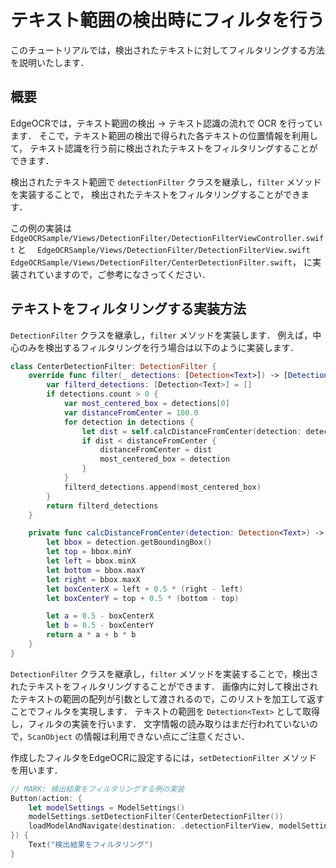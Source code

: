 # テキスト範囲の検出時にフィルタを行う

このチュートリアルでは，検出されたテキストに対してフィルタリングする方法を説明いたします．


## 概要
EdgeOCRでは，テキスト範囲の検出 -> テキスト認識の流れで OCR を行っています．
そこで，テキスト範囲の検出で得られた各テキストの位置情報を利用して，
テキスト認識を行う前に検出されたテキストをフィルタリングすることができます．

検出されたテキスト範囲で `detectionFilter` クラスを継承し，`filter` メソッドを実装することで，
検出されたテキストをフィルタリングすることができます．

この例の実装は 
`EdgeOCRSample/Views/DetectionFilter/DetectionFilterViewController.swift` と　
`EdgeOCRSample/Views/DetectionFilter/DetectionFilterView.swift`
`EdgeOCRSample/Views/DetectionFilter/CenterDetectionFilter.swift`，
に実装されていますので，ご参考になさってください．


## テキストをフィルタリングする実装方法

`DetectionFilter` クラスを継承し，`filter` メソッドを実装します．
例えば，中心のみを検出するフィルタリングを行う場合は以下のように実装します．

```swift
class CenterDetectionFilter: DetectionFilter {
    override func filter(_ detections: [Detection<Text>]) -> [Detection<Text>] {
        var filterd_detections: [Detection<Text>] = []
        if detections.count > 0 {
            var most_centered_box = detections[0]
            var distanceFromCenter = 100.0
            for detection in detections {
                let dist = self.calcDistanceFromCenter(detection: detection)
                if dist < distanceFromCenter {
                    distanceFromCenter = dist
                    most_centered_box = detection
                }
            }
            filterd_detections.append(most_centered_box)
        }
        return filterd_detections
    }

    private func calcDistanceFromCenter(detection: Detection<Text>) -> CGFloat {
        let bbox = detection.getBoundingBox()
        let top = bbox.minY
        let left = bbox.minX
        let bottom = bbox.maxY
        let right = bbox.maxX
        let boxCenterX = left + 0.5 * (right - left)
        let boxCenterY = top + 0.5 * (bottom - top)

        let a = 0.5 - boxCenterX
        let b = 0.5 - boxCenterY
        return a * a + b * b
    }
}

```

`DetectionFilter` クラスを継承し，`filter` メソッドを実装することで，検出されたテキストをフィルタリングすることができます．
画像内に対して検出されたテキストの範囲の配列が引数として渡されるので，このリストを加工して返すことでフィルタを実現します．
テキストの範囲を `Detection<Text>` として取得し，フィルタの実装を行います．
文字情報の読み取りはまだ行われていないので，`ScanObject` の情報は利用できない点にご注意ください．


作成したフィルタをEdgeOCRに設定するには，`setDetectionFilter` メソッドを用います．
```swift
// MARK: 検出結果をフィルタリングする例の実装
Button(action: {
    let modelSettings = ModelSettings()
    modelSettings.setDetectionFilter(CenterDetectionFilter())
    loadModelAndNavigate(destination: .detectionFilterView, modelSettings: modelSettings)
}) {
    Text("検出結果をフィルタリング")
}
```
